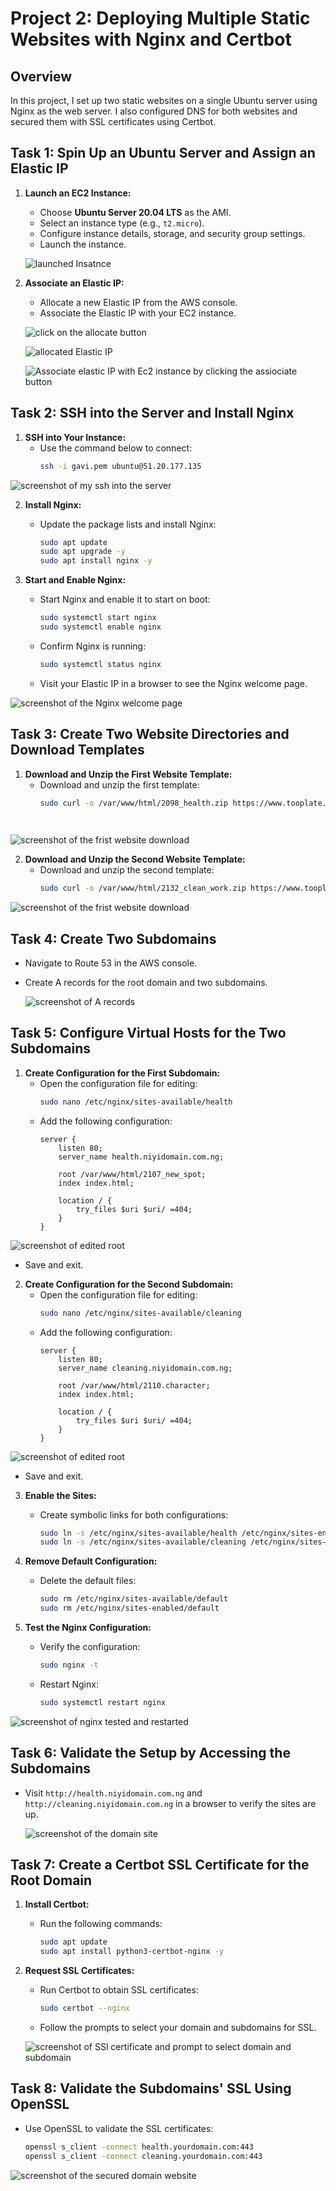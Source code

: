# Project 2: Deploying Multiple Static Websites with Nginx and Certbot

## Overview
In this project, I set up two static websites on a single Ubuntu server using Nginx as the web server. I also configured DNS for both websites and secured them with SSL certificates using Certbot.

## Task 1: Spin Up an Ubuntu Server and Assign an Elastic IP

1. **Launch an EC2 Instance:**
   - Choose **Ubuntu Server 20.04 LTS** as the AMI.
   - Select an instance type (e.g., `t2.micro`).
   - Configure instance details, storage, and security group settings.
   - Launch the instance.

   ![launched Insatnce](img/onepic.jpg)


2. **Associate an Elastic IP:**
   - Allocate a new Elastic IP from the AWS console.
   - Associate the Elastic IP with your EC2 instance.

   ![click on the allocate button](img/Second.jpg)

   ![allocated Elastic IP](img/3rdpic.jpg)

   ![Associate elastic IP with Ec2 instance by clicking the assiociate button](img/4thpic.jpg)

## Task 2: SSH into the Server and Install Nginx

1. **SSH into Your Instance:**
   - Use the command below to connect:
     ```bash
     ssh -i gavi.pem ubuntu@51.20.177.135
     
![screenshot of my ssh into the server](img/5thpic.jpg)

2. **Install Nginx:**
   - Update the package lists and install Nginx:
     ```bash
     sudo apt update
     sudo apt upgrade -y
     sudo apt install nginx -y
     ```

3. **Start and Enable Nginx:**
   - Start Nginx and enable it to start on boot:
     ```bash
     sudo systemctl start nginx
     sudo systemctl enable nginx
     ```
   - Confirm Nginx is running:
     ```bash
     sudo systemctl status nginx
     ```
   - Visit your Elastic IP in a browser to see the Nginx welcome page.

 ![screenshot of the Nginx welcome page](img/6thpic.jpg)

## Task 3: Create Two Website Directories and Download Templates

1. **Download and Unzip the First Website Template:**
   - Download and unzip the first template:
     ```bash
     sudo curl -o /var/www/html/2098_health.zip https://www.tooplate.com/zip-templates/2107_new_spot.zip && sudo unzip -d /var/www/html/ /var/www/html/2107_new_spot.zip && sudo rm -f /var/www/html/2107_new_spot.zip

    
![screenshot of the frist website download](img/7thpic.jpg)

2. **Download and Unzip the Second Website Template:**
   - Download and unzip the second template:
     ```bash
     sudo curl -o /var/www/html/2132_clean_work.zip https://www.tooplate.com/zip-templates/2110_character.zip && sudo unzip -d /var/www/html/ /var/www/html/2110_character.zip && sudo rm -f /var/www/html/2110_character.zip

 ![screenshot of the frist website download](img/8thpic.jpg)

     

## Task 4: Create Two Subdomains

- Navigate to Route 53 in the AWS console.
- Create A records for the root domain and two subdomains.

   ![screenshot of A records](img/9thpic.jpg)

## Task 5: Configure Virtual Hosts for the Two Subdomains

1. **Create Configuration for the First Subdomain:**
   - Open the configuration file for editing:
     ```bash
     sudo nano /etc/nginx/sites-available/health
     ```
   - Add the following configuration:
     ```nginx
     server {
         listen 80;
         server_name health.niyidomain.com.ng;

         root /var/www/html/2107_new_spot;
         index index.html;

         location / {
             try_files $uri $uri/ =404;
         }
     }
     
![screenshot of edited root](img/10thpic.jpg)
   - Save and exit.

2. **Create Configuration for the Second Subdomain:**
   - Open the configuration file for editing:
     ```bash
     sudo nano /etc/nginx/sites-available/cleaning
     ```
   - Add the following configuration:
     ```nginx
     server {
         listen 80;
         server_name cleaning.niyidomain.com.ng;

         root /var/www/html/2110.character;
         index index.html;

         location / {
             try_files $uri $uri/ =404;
         }
     }
     
![screenshot of edited root](img/11thpic.jpg)
   - Save and exit.

3. **Enable the Sites:**
   - Create symbolic links for both configurations:
     ```bash
     sudo ln -s /etc/nginx/sites-available/health /etc/nginx/sites-enabled/
     sudo ln -s /etc/nginx/sites-available/cleaning /etc/nginx/sites-enabled/
     ```

4. **Remove Default Configuration:**
   - Delete the default files:
     ```bash
     sudo rm /etc/nginx/sites-available/default
     sudo rm /etc/nginx/sites-enabled/default
     ```

5. **Test the Nginx Configuration:**
   - Verify the configuration:
     ```bash
     sudo nginx -t
     ```
   - Restart Nginx:
     ```bash
     sudo systemctl restart nginx
     

![screenshot of nginx tested and restarted](img/12thpic.jpg)

## Task 6: Validate the Setup by Accessing the Subdomains

- Visit `http://health.niyidomain.com.ng` and `http://cleaning.niyidomain.com.ng` in a browser to verify the sites are up.


   ![screenshot of the domain site](img/13thpic.jpg)

## Task 7: Create a Certbot SSL Certificate for the Root Domain

1. **Install Certbot:**
   - Run the following commands:
     ```bash
     sudo apt update
     sudo apt install python3-certbot-nginx -y
     ```

2. **Request SSL Certificates:**
   - Run Certbot to obtain SSL certificates:
     ```bash
     sudo certbot --nginx
     ```
   - Follow the prompts to select your domain and subdomains for SSL.

   ![screenshot of SSl certificate and prompt to select domain and subdomain](img/13th.jpg)

## Task 8: Validate the Subdomains' SSL Using OpenSSL

- Use OpenSSL to validate the SSL certificates:
  ```bash
  openssl s_client -connect health.yourdomain.com:443
  openssl s_client -connect cleaning.yourdomain.com:443

![screenshot of the secured domain website](img/14thpic.jpg)
